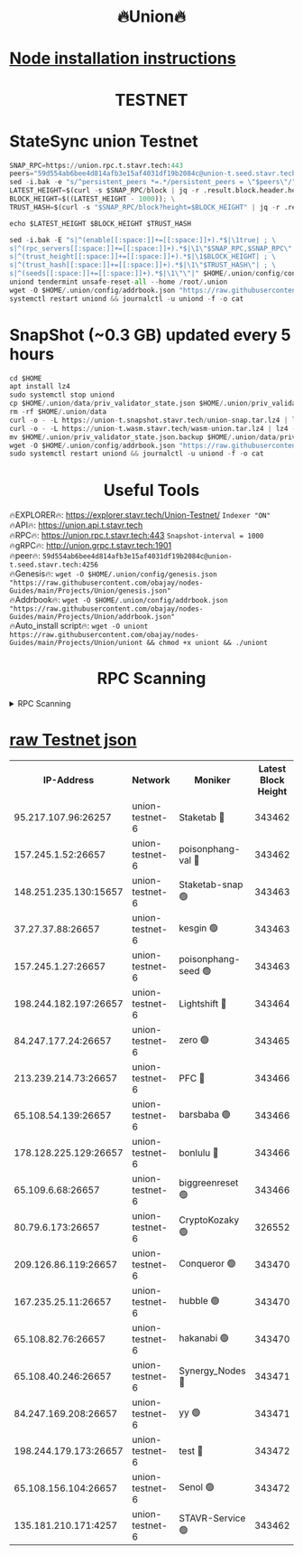 <h1 align="center"> 🔥Union🔥</h1>

[Node installation instructions](https://github.com/obajay/nodes-Guides/tree/main/Projects/Union)
=

<h1 align="center"> TESTNET</h1>

# StateSync union Testnet
```python
SNAP_RPC=https://union.rpc.t.stavr.tech:443
peers="59d554ab6bee4d814afb3e15af4031df19b2084c@union-t.seed.stavr.tech:4256"
sed -i.bak -e "s/^persistent_peers *=.*/persistent_peers = \"$peers\"/" $HOME/.union/config/config.toml
LATEST_HEIGHT=$(curl -s $SNAP_RPC/block | jq -r .result.block.header.height); \
BLOCK_HEIGHT=$((LATEST_HEIGHT - 1000)); \
TRUST_HASH=$(curl -s "$SNAP_RPC/block?height=$BLOCK_HEIGHT" | jq -r .result.block_id.hash)

echo $LATEST_HEIGHT $BLOCK_HEIGHT $TRUST_HASH

sed -i.bak -E "s|^(enable[[:space:]]+=[[:space:]]+).*$|\1true| ; \
s|^(rpc_servers[[:space:]]+=[[:space:]]+).*$|\1\"$SNAP_RPC,$SNAP_RPC\"| ; \
s|^(trust_height[[:space:]]+=[[:space:]]+).*$|\1$BLOCK_HEIGHT| ; \
s|^(trust_hash[[:space:]]+=[[:space:]]+).*$|\1\"$TRUST_HASH\"| ; \
s|^(seeds[[:space:]]+=[[:space:]]+).*$|\1\"\"|" $HOME/.union/config/config.toml
uniond tendermint unsafe-reset-all --home /root/.union
wget -O $HOME/.union/config/addrbook.json "https://raw.githubusercontent.com/obajay/nodes-Guides/main/Projects/Union/addrbook.json"
systemctl restart uniond && journalctl -u uniond -f -o cat
```
# SnapShot (~0.3 GB) updated every 5 hours
```python
cd $HOME
apt install lz4
sudo systemctl stop uniond
cp $HOME/.union/data/priv_validator_state.json $HOME/.union/priv_validator_state.json.backup
rm -rf $HOME/.union/data
curl -o - -L https://union-t.snapshot.stavr.tech/union-snap.tar.lz4 | lz4 -c -d - | tar -x -C $HOME/.union --strip-components 2
curl -o - -L https://union-t.wasm.stavr.tech/wasm-union.tar.lz4 | lz4 -c -d - | tar -x -C $HOME/.union --strip-components 2
mv $HOME/.union/priv_validator_state.json.backup $HOME/.union/data/priv_validator_state.json
wget -O $HOME/.union/config/addrbook.json "https://raw.githubusercontent.com/obajay/nodes-Guides/main/Projects/Union/addrbook.json"
sudo systemctl restart uniond && journalctl -u uniond -f -o cat
```
 <h1 align="center"> Useful Tools</h1>
 
🔥EXPLORER🔥: https://explorer.stavr.tech/Union-Testnet/        `Indexer "ON"` \
🔥API🔥:      https://union.api.t.stavr.tech \
🔥RPC🔥:      https://union.rpc.t.stavr.tech:443              `Snapshot-interval = 1000` \
🔥gRPC🔥:     http://union.grpc.t.stavr.tech:1901 \
🔥peer🔥:     `59d554ab6bee4d814afb3e15af4031df19b2084c@union-t.seed.stavr.tech:4256` \
🔥Genesis🔥:     `wget -O $HOME/.union/config/genesis.json "https://raw.githubusercontent.com/obajay/nodes-Guides/main/Projects/Union/genesis.json"` \
🔥Addrbook🔥: ```wget -O $HOME/.union/config/addrbook.json "https://raw.githubusercontent.com/obajay/nodes-Guides/main/Projects/Union/addrbook.json"``` \
🔥Auto_install script🔥:  `wget -O uniont https://raw.githubusercontent.com/obajay/nodes-Guides/main/Projects/Union/uniont && chmod +x uniont && ./uniont`

<h1 align="center"> RPC Scanning</h1>

<details>
<summary>RPC Scanning</summary>

<h2 align="center"> We scan nodes in real time every 4 hours. And we provide the final result of RPC endpoints.
We cannot influence the operation of these nodes in any way. </h2>


```python
If Voting Power is higher than 0 --> then the Node is a validator of the network and may be subject to attack and be a potential threat to the chain.
```
```python
We marked such validators with a red symbol
```

</details>

[raw Testnet json](https://rpc-check.uniont.stavr.tech/uniont/rpc-uniont-result.json)
=



<table><tr><th>IP-Address</th><th>Network</th><th>Moniker</th><th>Latest Block Height</th><th>Earliest Block Height</th><th>Catching Up</th><th>Tx Index</th><th>Voting Power</th><th>Scan Time</th></tr><tr><td>95.217.107.96:26257</td><td>union-testnet-6</td><td>Staketab 🔴</td><td>343462</td><td>1</td><td>False</td><td>on</td><td>1000002</td><td>2024-03-07T17:48:59.790719255UTC</td></tr><tr><td>157.245.1.52:26657</td><td>union-testnet-6</td><td>poisonphang-val 🔴</td><td>343462</td><td>1</td><td>False</td><td>on</td><td>1000000</td><td>2024-03-07T17:49:00.387741189UTC</td></tr><tr><td>148.251.235.130:15657</td><td>union-testnet-6</td><td>Staketab-snap 🟢</td><td>343463</td><td>1</td><td>False</td><td>on</td><td>0</td><td>2024-03-07T17:49:00.925630463UTC</td></tr><tr><td>37.27.37.88:26657</td><td>union-testnet-6</td><td>kesgin 🟢</td><td>343463</td><td>1</td><td>False</td><td>on</td><td>0</td><td>2024-03-07T17:49:01.242636540UTC</td></tr><tr><td>157.245.1.27:26657</td><td>union-testnet-6</td><td>poisonphang-seed 🟢</td><td>343463</td><td>1</td><td>False</td><td>on</td><td>0</td><td>2024-03-07T17:49:06.432732071UTC</td></tr><tr><td>198.244.182.197:26657</td><td>union-testnet-6</td><td>Lightshift 🔴</td><td>343464</td><td>1</td><td>False</td><td>on</td><td>1000000</td><td>2024-03-07T17:49:08.770432953UTC</td></tr><tr><td>84.247.177.24:26657</td><td>union-testnet-6</td><td>zero 🟢</td><td>343465</td><td>1</td><td>False</td><td>on</td><td>0</td><td>2024-03-07T17:49:17.333247579UTC</td></tr><tr><td>213.239.214.73:26657</td><td>union-testnet-6</td><td>PFC 🔴</td><td>343466</td><td>1</td><td>False</td><td>on</td><td>1000001</td><td>2024-03-07T17:49:21.620318166UTC</td></tr><tr><td>65.108.54.139:26657</td><td>union-testnet-6</td><td>barsbaba 🟢</td><td>343466</td><td>1</td><td>False</td><td>on</td><td>0</td><td>2024-03-07T17:49:21.934729069UTC</td></tr><tr><td>178.128.225.129:26657</td><td>union-testnet-6</td><td>bonlulu 🔴</td><td>343466</td><td>1</td><td>False</td><td>on</td><td>1000000</td><td>2024-03-07T17:49:22.548507505UTC</td></tr><tr><td>65.109.6.68:26657</td><td>union-testnet-6</td><td>biggreenreset 🟢</td><td>343466</td><td>1</td><td>False</td><td>on</td><td>0</td><td>2024-03-07T17:49:22.859552216UTC</td></tr><tr><td>80.79.6.173:26657</td><td>union-testnet-6</td><td>CryptoKozaky 🟢</td><td>326552</td><td>1</td><td>False</td><td>on</td><td>0</td><td>2024-03-07T17:49:25.340092987UTC</td></tr><tr><td>209.126.86.119:26657</td><td>union-testnet-6</td><td>Conqueror 🟢</td><td>343470</td><td>1</td><td>False</td><td>on</td><td>0</td><td>2024-03-07T17:49:44.330580659UTC</td></tr><tr><td>167.235.25.11:26657</td><td>union-testnet-6</td><td>hubble 🟢</td><td>343470</td><td>1</td><td>False</td><td>on</td><td>0</td><td>2024-03-07T17:49:50.652427482UTC</td></tr><tr><td>65.108.82.76:26657</td><td>union-testnet-6</td><td>hakanabi 🟢</td><td>343470</td><td>1</td><td>False</td><td>on</td><td>0</td><td>2024-03-07T17:49:50.974533749UTC</td></tr><tr><td>65.108.40.246:26657</td><td>union-testnet-6</td><td>Synergy_Nodes 🔴</td><td>343471</td><td>1</td><td>False</td><td>on</td><td>1000001</td><td>2024-03-07T17:49:57.435304693UTC</td></tr><tr><td>84.247.169.208:26657</td><td>union-testnet-6</td><td>yy 🟢</td><td>343471</td><td>1</td><td>False</td><td>on</td><td>0</td><td>2024-03-07T17:49:57.751236967UTC</td></tr><tr><td>198.244.179.173:26657</td><td>union-testnet-6</td><td>test 🔴</td><td>343472</td><td>1</td><td>False</td><td>on</td><td>1</td><td>2024-03-07T17:50:00.111440568UTC</td></tr><tr><td>65.108.156.104:26657</td><td>union-testnet-6</td><td>Senol 🟢</td><td>343472</td><td>1</td><td>False</td><td>on</td><td>0</td><td>2024-03-07T17:50:00.835016989UTC</td></tr><tr><td>135.181.210.171:4257</td><td>union-testnet-6</td><td>STAVR-Service 🟢</td><td>343462</td><td>343001</td><td>False</td><td>on</td><td>0</td><td>2024-03-07T17:49:00.694052504UTC</td></tr></table>
